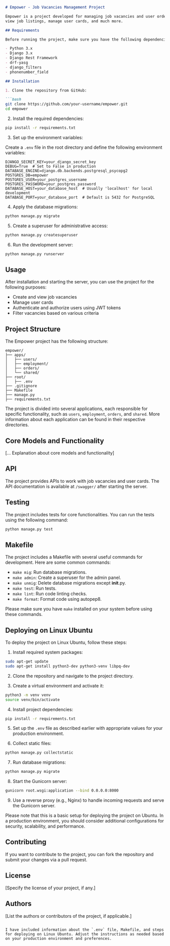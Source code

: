 ```markdown
# Empower - Job Vacancies Management Project

Empower is a project developed for managing job vacancies and user orders. It provides features to create vacancies,
view job listings, manage user cards, and much more.

## Requirements

Before running the project, make sure you have the following dependencies installed:

- Python 3.x
- Django 3.x
- Django Rest Framework
- drf-yasg
- django_filters
- phonenumber_field

## Installation

1. Clone the repository from GitHub:

```bash
git clone https://github.com/your-username/empower.git
cd empower
```

2. Install the required dependencies:

```bash
pip install -r requirements.txt
```

3. Set up the environment variables:

Create a `.env` file in the root directory and define the following environment variables:

```dotenv
DJANGO_SECRET_KEY=your_django_secret_key
DEBUG=True  # Set to False in production
DATABASE_ENGINE=django.db.backends.postgresql_psycopg2
POSTGRES_DB=empower
POSTGRES_USER=your_postgres_username
POSTGRES_PASSWORD=your_postgres_password
DATABASE_HOST=your_database_host  # Usually 'localhost' for local development
DATABASE_PORT=your_database_port  # Default is 5432 for PostgreSQL
```

4. Apply the database migrations:

```bash
python manage.py migrate
```

5. Create a superuser for administrative access:

```bash
python manage.py createsuperuser
```

6. Run the development server:

```bash
python manage.py runserver
```

## Usage

After installation and starting the server, you can use the project for the following purposes:

- Create and view job vacancies
- Manage user cards
- Authenticate and authorize users using JWT tokens
- Filter vacancies based on various criteria

## Project Structure

The Empower project has the following structure:

```
empower/
├── apps/
│   ├── users/
│   ├── employment/
│   ├── orders/
│   └── shared/
├── root/
│   ├── .env
├── .gitignore
├── Makefile
├── manage.py
├── requirements.txt
```

The project is divided into several applications, each responsible for specific functionality, such
as `users`, `employment`, `orders`, and `shared`. More information about each application can be found in their
respective directories.

## Core Models and Functionality

[... Explanation about core models and functionality]

## API

The project provides APIs to work with job vacancies and user cards. The API documentation is available at `/swagger/`
after starting the server.

## Testing

The project includes tests for core functionalities. You can run the tests using the following command:

```bash
python manage.py test
```

## Makefile

The project includes a Makefile with several useful commands for development. Here are some common commands:

- `make mig`: Run database migrations.
- `make admin`: Create a superuser for the admin panel.
- `make unmig`: Delete database migrations except __init__.py.
- `make test`: Run tests.
- `make lint`: Run code linting checks.
- `make format`: Format code using autopep8.

Please make sure you have `make` installed on your system before using these commands.

## Deploying on Linux Ubuntu

To deploy the project on Linux Ubuntu, follow these steps:

1. Install required system packages:

```bash
sudo apt-get update
sudo apt-get install python3-dev python3-venv libpq-dev
```

2. Clone the repository and navigate to the project directory.

3. Create a virtual environment and activate it:

```bash
python3 -m venv venv
source venv/bin/activate
```

4. Install project dependencies:

```bash
pip install -r requirements.txt
```

5. Set up the `.env` file as described earlier with appropriate values for your production environment.

6. Collect static files:

```bash
python manage.py collectstatic
```

7. Run database migrations:

```bash
python manage.py migrate
```

8. Start the Gunicorn server:

```bash
gunicorn root.wsgi:application --bind 0.0.0.0:8000
```

9. Use a reverse proxy (e.g., Nginx) to handle incoming requests and serve the Gunicorn server.

Please note that this is a basic setup for deploying the project on Ubuntu. In a production environment, you should
consider additional configurations for security, scalability, and performance.

## Contributing

If you want to contribute to the project, you can fork the repository and submit your changes via a pull request.

## License

[Specify the license of your project, if any.]

## Authors

[List the authors or contributors of the project, if applicable.]

```

I have included information about the `.env` file, Makefile, and steps for deploying on Linux Ubuntu. Adjust the instructions as needed based on your production environment and preferences.